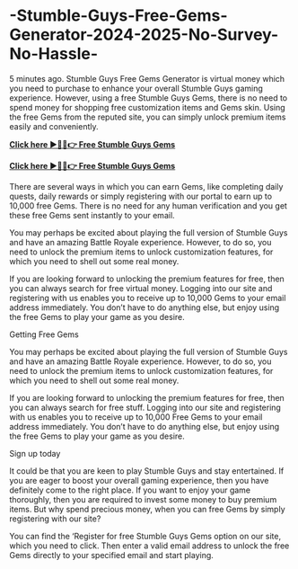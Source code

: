 # -Stumble-Guys-Free-Gems-Generator-2024-2025-No-Survey-No-Hassle-
5 minutes ago. Stumble Guys Free Gems Generator is virtual money which you need to purchase to enhance your overall Stumble Guys gaming experience. However, using a free Stumble Guys Gems, there is no need to spend money for shopping free customization items and Gems skin. Using the free Gems from the reputed site, you can simply unlock premium items easily and conveniently.

**[Click here ►🔴✅👉 Free Stumble Guys Gems](https://usa.offerznz.com/stumble%20guys%20gems%20generator/)**

**[Click here ►🔴✅👉 Free Stumble Guys Gems](https://usa.offerznz.com/stumble%20guys%20gems%20generator/)**


There are several ways in which you can earn Gems, like completing daily quests, daily rewards or simply registering with our portal to earn up to 10,000 free Gems. There is no need for any human verification and you get these free Gems sent instantly to your email.

You may perhaps be excited about playing the full version of Stumble Guys and have an amazing Battle Royale experience. However, to do so, you need to unlock the premium items to unlock customization features, for which you need to shell out some real money.

If you are looking forward to unlocking the premium features for free, then you can always search for free virtual money. Logging into our site and registering with us enables you to receive up to 10,000 Gems to your email address immediately. You don’t have to do anything else, but enjoy using the free Gems to play your game as you desire.

Getting Free Gems

You may perhaps be excited about playing the full version of Stumble Guys and have an amazing Battle Royale experience. However, to do so, you need to unlock the premium items to unlock customization features, for which you need to shell out some real money.

If you are looking forward to unlocking the premium features for free, then you can always search for free stuff. Logging into our site and registering with us enables you to receive up to 10,000 Free Gems to your email address immediately. You don’t have to do anything else, but enjoy using the free Gems to play your game as you desire.

Sign up today

It could be that you are keen to play Stumble Guys and stay entertained. If you are eager to boost your overall gaming experience, then you have definitely come to the right place. If you want to enjoy your game thoroughly, then you are required to invest some money to buy premium items. But why spend precious money, when you can free Gems by simply registering with our site?

You can find the ‘Register for free Stumble Guys Gems option on our site, which you need to click. Then enter a valid email address to unlock the free Gems directly to your specified email and start playing.
